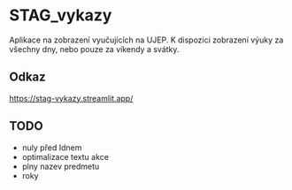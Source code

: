 # STAG_vykazy

Aplikace na zobrazení vyučujících na UJEP.
K dispozici zobrazení výuky za všechny dny, nebo pouze za víkendy a svátky.

## Odkaz

<https://stag-vykazy.streamlit.app/>

## TODO

* nuly před Idnem
* optimalizace textu akce
* plny nazev predmetu
* roky
